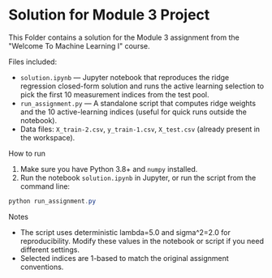 # Solution for Module 3 Project

This Folder contains a solution for the Module 3 assignment from the "Welcome To Machine Learning I" course.

Files included:
- `solution.ipynb` — Jupyter notebook that reproduces the ridge regression closed-form solution and runs the active learning selection to pick the first 10 measurement indices from the test pool.
- `run_assignment.py` — A standalone script that computes ridge weights and the 10 active-learning indices (useful for quick runs outside the notebook).
- Data files: `X_train-2.csv`, `y_train-1.csv`, `X_test.csv` (already present in the workspace).

How to run
1. Make sure you have Python 3.8+ and `numpy` installed.
2. Run the notebook `solution.ipynb` in Jupyter, or run the script from the command line:

```powershell
python run_assignment.py
```

Notes
- The script uses deterministic lambda=5.0 and sigma^2=2.0 for reproducibility. Modify these values in the notebook or script if you need different settings.
- Selected indices are 1-based to match the original assignment conventions.
